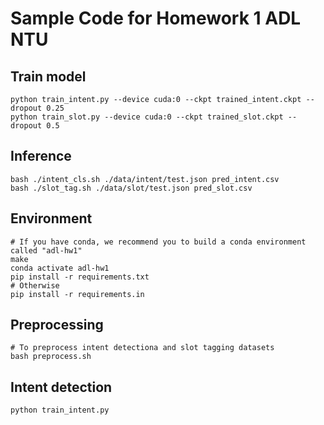 # Sample Code for Homework 1 ADL NTU

## Train model
```shell
python train_intent.py --device cuda:0 --ckpt trained_intent.ckpt --dropout 0.25
python train_slot.py --device cuda:0 --ckpt trained_slot.ckpt --dropout 0.5
```

## Inference
```shell
bash ./intent_cls.sh ./data/intent/test.json pred_intent.csv
bash ./slot_tag.sh ./data/slot/test.json pred_slot.csv
```

## Environment
```shell
# If you have conda, we recommend you to build a conda environment called "adl-hw1"
make
conda activate adl-hw1
pip install -r requirements.txt
# Otherwise
pip install -r requirements.in
```

## Preprocessing
```shell
# To preprocess intent detectiona and slot tagging datasets
bash preprocess.sh
```

## Intent detection
```shell
python train_intent.py
```

